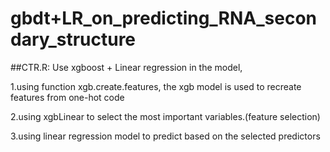 # gbdt+LR_on_predicting_RNA_secondary_structure
##CTR.R:
Use xgboost + Linear regression in the model, 

1.using function xgb.create.features, the xgb model is used to recreate features from one-hot code

2.using xgbLinear to select the most important variables.(feature selection)

3.using linear regression model to predict based on the selected predictors

